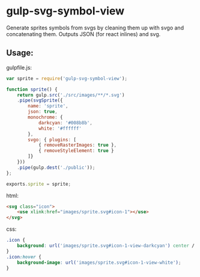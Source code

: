 # gulp-svg-symbol-view
Generate sprites symbols from svgs by cleaning them up with svgo and concatenating them. 
Outputs JSON (for react inlines) and svg. 

## Usage:

gulpfile.js:
```js
var sprite = require('gulp-svg-symbol-view');

function sprite() {
	return gulp.src('./src/images/**/*.svg')
	.pipe(svgSprite({
		name: 'sprite',
		json: true,
		monochrome: {
			darkcyan: '#008b8b',
			white: '#ffffff'
		},
		svgo: { plugins: [
			{ removeRasterImages: true },
			{ removeStyleElement: true }
		]}
	}))
	.pipe(gulp.dest('./public'));
};

exports.sprite = sprite;
```

html:
```html
<svg class="icon">
	<use xlink:href="images/sprite.svg#icon-1"></use>
</svg>
```

css:
```css
.icon {
	background: url('images/sprite.svg#icon-1-view-darkcyan') center / 30px 30px no-repeat transparent;
}
.icon:hover {
	background-image: url('images/sprite.svg#icon-1-view-white');
}
```
